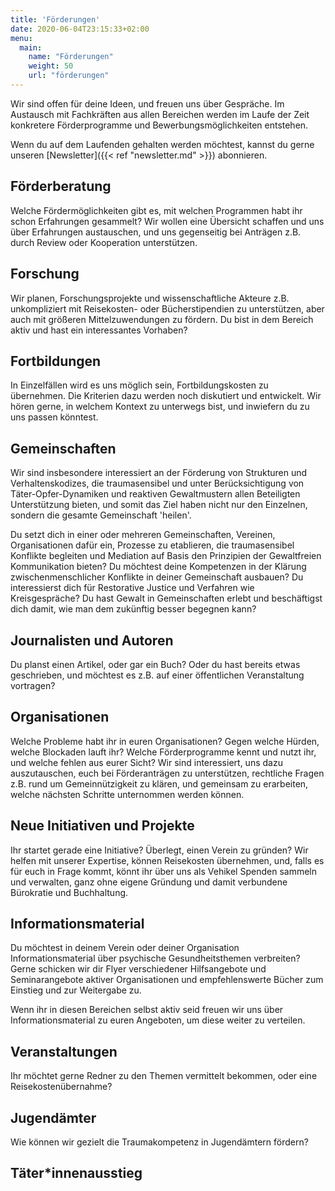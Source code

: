 ```yaml
---
title: 'Förderungen'
date: 2020-06-04T23:15:33+02:00
menu:
  main:
    name: "Förderungen"
    weight: 50
    url: "förderungen"
---
```


Wir sind offen für deine Ideen, und freuen uns über Gespräche. Im Austausch mit Fachkräften aus allen Bereichen werden im Laufe der Zeit konkretere Förderprogramme und Bewerbungsmöglichkeiten entstehen.

Wenn du auf dem Laufenden gehalten werden möchtest, kannst du gerne unseren [Newsletter]({{< ref "newsletter.md" >}}) abonnieren. 

## Förderberatung

Welche Fördermöglichkeiten gibt es, mit welchen Programmen habt ihr schon Erfahrungen gesammelt? Wir wollen eine Übersicht schaffen und uns über Erfahrungen austauschen, und uns gegenseitig bei Anträgen z.B. durch Review oder Kooperation unterstützen.

## Forschung

Wir planen, Forschungsprojekte und wissenschaftliche Akteure z.B. unkompliziert mit Reisekosten- oder Bücherstipendien zu unterstützen, aber auch mit größeren Mittelzuwendungen zu fördern. Du bist in dem Bereich aktiv und hast ein interessantes Vorhaben?

## Fortbildungen

In Einzelfällen wird es uns möglich sein, Fortbildungskosten zu übernehmen. Die Kriterien dazu werden noch diskutiert und entwickelt. Wir hören gerne, in welchem Kontext zu unterwegs bist, und inwiefern du zu uns passen könntest. 

## Gemeinschaften

Wir sind insbesondere interessiert an der Förderung von Strukturen und Verhaltenskodizes, die traumasensibel und unter Berücksichtigung von Täter-Opfer-Dynamiken und reaktiven Gewaltmustern allen Beteiligten Unterstützung bieten, und somit das Ziel haben nicht nur den Einzelnen, sondern die gesamte Gemeinschaft 'heilen'.

Du setzt dich in einer oder mehreren Gemeinschaften, Vereinen, Organisationen dafür ein, Prozesse zu etablieren, die traumasensibel Konflikte begleiten und Mediation auf Basis den Prinzipien der Gewaltfreien Kommunikation bieten? Du möchtest deine Kompetenzen in der Klärung zwischenmenschlicher Konflikte in deiner Gemeinschaft ausbauen? Du interessierst dich für Restorative Justice und Verfahren wie Kreisgespräche? Du hast Gewalt in Gemeinschaften erlebt und beschäftigst dich damit, wie man dem zukünftig besser begegnen kann?

## Journalisten und Autoren

Du planst einen Artikel, oder gar ein Buch? Oder du hast bereits etwas geschrieben, und möchtest es z.B. auf einer öffentlichen Veranstaltung vortragen?

## Organisationen

Welche Probleme habt ihr in euren Organisationen? Gegen welche Hürden, welche Blockaden lauft ihr? Welche Förderprogramme kennt und nutzt ihr, und welche fehlen aus eurer Sicht? Wir sind interessiert, uns dazu auszutauschen, euch bei Förderanträgen zu unterstützen, rechtliche Fragen z.B. rund um Gemeinnützigkeit zu klären, und gemeinsam zu erarbeiten, welche nächsten Schritte unternommen werden können.

## Neue Initiativen und Projekte

Ihr startet gerade eine Initiative? Überlegt, einen Verein zu gründen? Wir helfen mit unserer Expertise, können Reisekosten übernehmen, und, falls es für euch in Frage kommt, könnt ihr über uns als Vehikel Spenden sammeln und verwalten, ganz ohne eigene Gründung und damit verbundene Bürokratie und Buchhaltung.

## Informationsmaterial

Du möchtest in deinem Verein oder deiner Organisation Informationsmaterial über psychische Gesundheitsthemen verbreiten? Gerne schicken wir dir Flyer verschiedener Hilfsangebote und Seminarangebote aktiver Organisationen und empfehlenswerte Bücher zum Einstieg und zur Weitergabe zu.

Wenn ihr in diesen Bereichen selbst aktiv seid freuen wir uns über Informationsmaterial zu euren Angeboten, um diese weiter zu verteilen.

## Veranstaltungen

Ihr möchtet gerne Redner zu den Themen vermittelt bekommen, oder eine Reisekostenübernahme?

## Jugendämter

Wie können wir gezielt die Traumakompetenz in Jugendämtern fördern?

## Täter*innenausstieg
